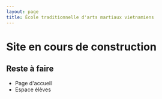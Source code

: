 ```yaml
---
layout: page
title: École traditionnelle d'arts martiaux vietnamiens
---
```


# Site en cours de construction

## Reste à faire

- Page d'accueil
- Espace élèves
